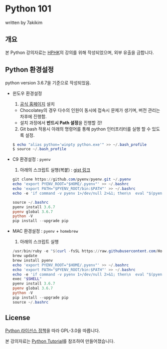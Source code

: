 # Python 101 

written by 7akikim

## 개요

본 Python 강의자료는 [HPHK](https://hphk.io)의 강의를 위해 작성되었으며, 외부 유출을 금합니다. 

## Python 환경설정

python version 3.6.7을 기준으로 작성되었음. 

* 윈도우 환경설정 
  1) [공식 홈페이지](https://www.python.org/downloads/release/python-367/) 설치

  * Chocolatey의 경우 다수의 인원이 동시에 접속시 문제가 생기며, 버전 관리는 차후에 진행함.
  * 설치 과정에서 **반드시 Path 설정**을 진행할 것!

  2) Git bash 적용시 아래의 명령어를 통해 python 인터프리터를 실행 할 수 있도록 설정.

  ```powershell
  $ echo "alias python='winpty python.exe'" >> ~/.bash_profile
  $ source ~/.bash_profile
  ```

* C9 환경설정 :  `pyenv`

  1) 아래의 스크립트 실행(복붙) : [gist 링크](https://zzu.li/c9)

  ```powershell
  git clone https://github.com/pyenv/pyenv.git ~/.pyenv
  echo 'export PYENV_ROOT="$HOME/.pyenv"' >> ~/.bashrc
  echo 'export PATH="$PYENV_ROOT/bin:$PATH"' >> ~/.bashrc
  echo -e 'if command -v pyenv 1>/dev/null 2>&1; then\n  eval "$(pyenv init -)"\nfi' >> ~/.bashrc
  
  source ~/.bashrc
  pyenv install 3.6.7
  pyenv global 3.6.7
  python -V
  pip install --upgrade pip
  ```

* MAC 환경설정 : `pyenv` + `homebrew` 

  1) 아래의 스크립트 실행

  ```powershell
  /usr/bin/ruby -e "$(curl -fsSL https://raw.githubusercontent.com/Homebrew/install/master/install)"
  brew update
  brew install pyenv
  echo 'export PYENV_ROOT="$HOME/.pyenv"' >> ~/.bashrc
  echo 'export PATH="$PYENV_ROOT/bin:$PATH"' >> ~/.bashrc
  echo -e 'if command -v pyenv 1>/dev/null 2>&1; then\n  eval "$(pyenv init -)"\nfi' >> 
  exec "$SHELL"
  pyenv install 3.6.7
  pyenv global 3.6.7
  python -V
  pip install --upgrade pip
  source ~/.bashrc
  ```

## License

[Python 라이선스 정책](https://docs.python.org/3/license.html)을 따라 GPL-3.0을 따릅니다. 

본 강의자료는 [Python Tutorial](https://docs.python.org/3.6/tutorial/index.html)를 참조하여 만들어졌습니다.
